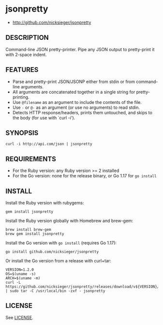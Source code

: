 # jsonpretty

- http://github.com/nicksieger/jsonpretty

## DESCRIPTION

Command-line JSON pretty-printer. Pipe any JSON output to pretty-print it with 2-space indent.

## FEATURES

- Parse and pretty-print JSON/JSONP either from stdin or from command-line arguments.
- All arguments are concatenated together in a single string for pretty-printing.
- Use `@filename` as an argument to include the contents of the file.
- Use `-` or `@-` as an argument (or use no arguments) to read stdin.
- Detects HTTP response/headers, prints them untouched, and skips to the body (for use with `curl -i').

## SYNOPSIS

```
curl -i http://api.com/json | jsonpretty
```

## REQUIREMENTS

- For the Ruby version: any Ruby version >= 2 installed
- For the Go version: none for the release binary, or Go 1.17 for `go install`

## INSTALL

Install the Ruby version with rubygems:

```
gem install jsonpretty
```

Install the Ruby version globally with Homebrew and brew-gem:

```
brew install brew-gem
brew gem install jsonpretty
```

Install the Go version with `go install` (requires Go 1.17):

```
go install github.com/nicksieger/jsonpretty
```

Or install the Go version from a release with curl+tar:

```
VERSION=1.2.0
OS=$(uname -s)
ARCH=$(uname -m)
curl -L https://github.com/nicksieger/jsonpretty/releases/download/v${VERSION}/jsonpretty_${VERSION}_${OS}_${ARCH}.tar.gz | sudo tar -C /usr/local/bin -zxf - jsonpretty
```

## LICENSE

See [LICENSE](LICENSE.txt).

